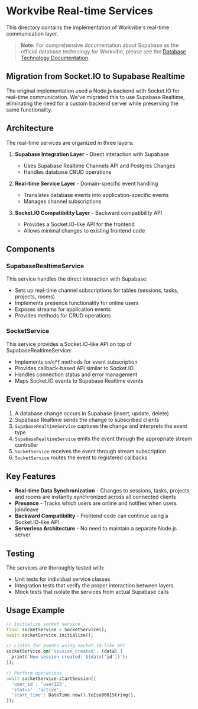 # Workvibe Real-time Services

This directory contains the implementation of Workvibe's real-time communication layer.

> **Note:** For comprehensive documentation about Supabase as the official database technology for Workvibe, please see the [Database Technology Documentation](../../docs/database_technology.md).

## Migration from Socket.IO to Supabase Realtime

The original implementation used a Node.js backend with Socket.IO for real-time communication. We've migrated this to use Supabase Realtime, eliminating the need for a custom backend server while preserving the same functionality.

## Architecture

The real-time services are organized in three layers:

1. **Supabase Integration Layer** - Direct interaction with Supabase
   - Uses Supabase Realtime Channels API and Postgres Changes
   - Handles database CRUD operations

2. **Real-time Service Layer** - Domain-specific event handling
   - Translates database events into application-specific events
   - Manages channel subscriptions

3. **Socket.IO Compatibility Layer** - Backward compatibility API
   - Provides a Socket.IO-like API for the frontend
   - Allows minimal changes to existing frontend code

## Components

### SupabaseRealtimeService

This service handles the direct interaction with Supabase:

- Sets up real-time channel subscriptions for tables (sessions, tasks, projects, rooms)
- Implements presence functionality for online users
- Exposes streams for application events
- Provides methods for CRUD operations

### SocketService

This service provides a Socket.IO-like API on top of SupabaseRealtimeService:

- Implements `on`/`off` methods for event subscription
- Provides callback-based API similar to Socket.IO
- Handles connection status and error management
- Maps Socket.IO events to Supabase Realtime events

## Event Flow

1. A database change occurs in Supabase (insert, update, delete)
2. Supabase Realtime sends the change to subscribed clients
3. `SupabaseRealtimeService` captures the change and interprets the event type
4. `SupabaseRealtimeService` emits the event through the appropriate stream controller
5. `SocketService` receives the event through stream subscription
6. `SocketService` routes the event to registered callbacks

## Key Features

- **Real-time Data Synchronization** - Changes to sessions, tasks, projects and rooms are instantly synchronized across all connected clients
- **Presence** - Tracks which users are online and notifies when users join/leave
- **Backward Compatibility** - Frontend code can continue using a Socket.IO-like API
- **Serverless Architecture** - No need to maintain a separate Node.js server

## Testing

The services are thoroughly tested with:

- Unit tests for individual service classes
- Integration tests that verify the proper interaction between layers
- Mock tests that isolate the services from actual Supabase calls

## Usage Example

```dart
// Initialize socket service
final socketService = SocketService();
await socketService.initialize();

// Listen for events using Socket.IO-like API
socketService.on('session_created', (data) {
  print('New session created: ${data['id']}');
});

// Perform operations
await socketService.startSession({
  'user_id': 'user123',
  'status': 'active',
  'start_time': DateTime.now().toIso8601String(),
});
``` 